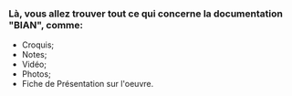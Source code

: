 ### Là, vous allez trouver tout ce qui concerne la documentation "BIAN", comme: 

- Croquis;
- Notes; 
- Vidéo; 
- Photos;
- Fiche de Présentation sur l'oeuvre.

